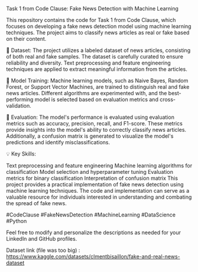 Task 1 from Code Clause: Fake News Detection with Machine Learning

This repository contains the code for Task 1 from Code Clause, which focuses on developing a fake news detection model using machine learning techniques. The project aims to classify news articles as real or fake based on their content.

📁 Dataset:
The project utilizes a labeled dataset of news articles, consisting of both real and fake samples. The dataset is carefully curated to ensure reliability and diversity. Text preprocessing and feature engineering techniques are applied to extract meaningful information from the articles.

🔧 Model Training:
Machine learning models, such as Naive Bayes, Random Forest, or Support Vector Machines, are trained to distinguish real and fake news articles. Different algorithms are experimented with, and the best-performing model is selected based on evaluation metrics and cross-validation.

🎯 Evaluation:
The model's performance is evaluated using evaluation metrics such as accuracy, precision, recall, and F1-score. These metrics provide insights into the model's ability to correctly classify news articles. Additionally, a confusion matrix is generated to visualize the model's predictions and identify misclassifications.

💡 Key Skills:

Text preprocessing and feature engineering
Machine learning algorithms for classification
Model selection and hyperparameter tuning
Evaluation metrics for binary classification
Interpretation of confusion matrix
This project provides a practical implementation of fake news detection using machine learning techniques. The code and implementation can serve as a valuable resource for individuals interested in understanding and combating the spread of fake news.

#CodeClause #FakeNewsDetection #MachineLearning #DataScience #Python

Feel free to modify and personalize the descriptions as needed for your LinkedIn and GitHub profiles.

Dataset link (file was too big) : https://www.kaggle.com/datasets/clmentbisaillon/fake-and-real-news-dataset
